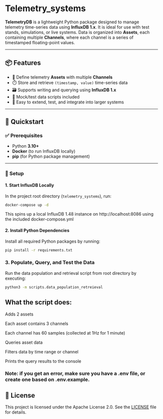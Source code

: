 # Telemetry_systems

**TelemetryDB** is a lightweight Python package designed to manage telemetry time-series data using **InfluxDB 1.x**. It is ideal for use with test stands, simulations, or live systems. Data is organized into **Assets**, each containing multiple **Channels**, where each channel is a series of timestamped floating-point values.

---

## 📦 Features

- 🚀 Define telemetry **Assets** with multiple **Channels**
- ⏱️ Store and retrieve `(timestamp, value)` time-series data
- 🗃️ Supports writing and querying using **InfluxDB 1.x**
- 🧪 Mock/test data scripts included
- 🔁 Easy to extend, test, and integrate into larger systems

---

## 🚀 Quickstart

### ✅ Prerequisites

- Python **3.10+**
- **Docker** (to run InfluxDB locally)
- **pip** (for Python package management)

---

### 🔧 Setup

#### 1. Start InfluxDB Locally

In the project root directory (`telemetry_systems`), run:

```bash
docker-compose up -d
```
This spins up a local InfluxDB 1.48 instance on http://localhost:8086 using the included docker-compose.yml


#### 2. Install Python Dependencies
Install all required Python packages by running:

```bash
pip install -r requirements.txt
```

### 3. Populate, Query, and Test the Data

Run the data population and retrieval script from root directory by executing:

```bash
python3 -m scripts.data_population_retreieval
```

## What the script does:

Adds 2 assets

Each asset contains 3 channels

Each channel has 60 samples (collected at 1Hz for 1 minute)

Queries asset data

Filters data by time range or channel

Prints the query results to the console

### Note: if you get an error, make sure you have a .env file, or create one based on .env.example.

## 📜 License

This project is licensed under the Apache License 2.0. See the [LICENSE](LICENSE) file for details.
